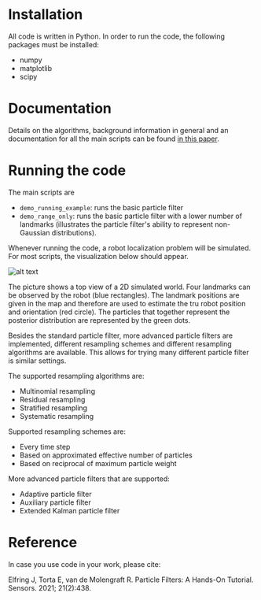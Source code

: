 # Installation
All code is written in Python. In order to run the code, the following packages must be installed:

* numpy 
* matplotlib
* scipy

# Documentation

Details on the algorithms, background information in general and an documentation for all the main scripts can be found [in this paper](https://www.mdpi.com/1424-8220/21/2/438).

# Running the code

The main scripts are
* ``demo_running_example``: runs the basic particle filter
* ``demo_range_only``: runs the basic particle filter with a lower number of landmarks (illustrates the particle filter's ability to represent non-Gaussian distributions).

Whenever running the code, a robot localization problem will be simulated. For most scripts, the visualization below should appear.

![alt text](https://github.com/jelfring/particle-filter-tutorial/blob/master/images/running_example_screenshot.png?raw=true)

The picture shows a top view of a 2D simulated world. Four landmarks can be observed by the robot (blue rectangles). The landmark positions are given in the map and therefore are used to estimate the tru robot position and orientation (red circle). The particles that together represent the posterior distribution are represented by the green dots.

Besides the standard particle filter, more advanced particle filters are implemented, different resampling schemes and different resampling algorithms are available. This allows for trying many different particle filter is similar settings.

The supported resampling algorithms are:
* Multinomial resampling
* Residual resampling
* Stratified resampling
* Systematic resampling

Supported resampling schemes are:
* Every time step
* Based on approximated effective number of particles
* Based on reciprocal of maximum particle weight

More advanced particle filters that are supported:
* Adaptive particle filter
* Auxiliary particle filter
* Extended Kalman particle filter

# Reference
In case you use code in your work, please cite:

Elfring J, Torta E, van de Molengraft R. Particle Filters: A Hands-On Tutorial. Sensors. 2021; 21(2):438.